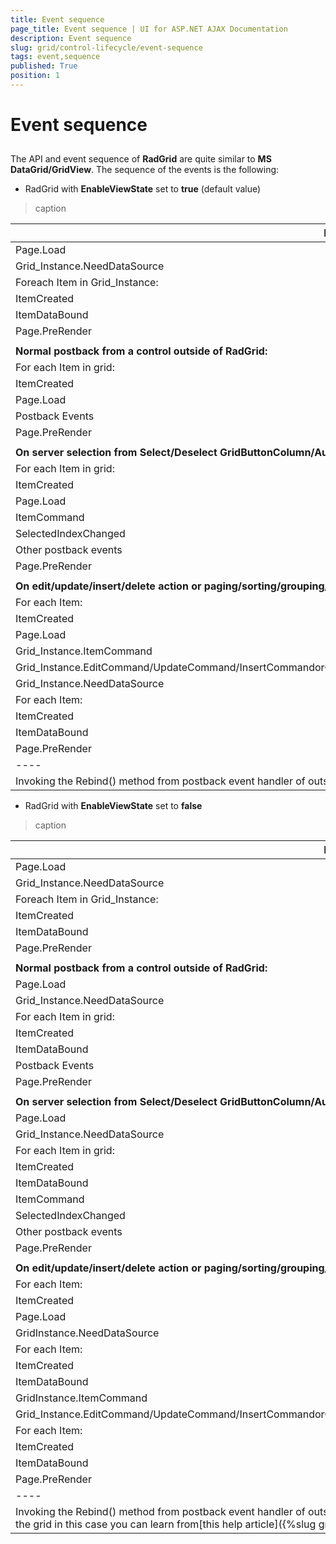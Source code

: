 ```yaml
---
title: Event sequence
page_title: Event sequence | UI for ASP.NET AJAX Documentation
description: Event sequence
slug: grid/control-lifecycle/event-sequence
tags: event,sequence
published: True
position: 1
---
```


# Event sequence



## 

The API and event sequence of __RadGrid__ are quite similar to __MS DataGrid/GridView__. The sequence of the events is the following:

- RadGrid with __EnableViewState__ set to __true__ (default value)


>caption  

|  __First page load:__  |  |
| ------ | ------ |
|Page.Load||
|Grid_Instance.NeedDataSource||
|Foreach Item in Grid_Instance:||
|ItemCreated||
|ItemDataBound||
|Page.PreRender||
|||
| __Normal postback from a control outside of RadGrid:__ ||
|For each Item in grid:||
|ItemCreated||
|Page.Load||
|Postback Events||
|Page.PreRender||
|||
| __On server selection from Select/Deselect GridButtonColumn/Auto Postback on row click:__ ||
|For each Item in grid:||
|ItemCreated||
|Page.Load||
|ItemCommand||
|SelectedIndexChanged||
|Other postback events||
|Page.PreRender||
|||
| __On edit/update/insert/delete action or paging/sorting/grouping/filtering operation__ ||
|For each Item:||
|ItemCreated||
|Page.Load||
|Grid_Instance.ItemCommand||
|Grid_Instance.EditCommand/UpdateCommand/InsertCommandorGridInstance.PageIndexChanged/SortCommand/GroupsChanging/ItemCommand||
|Grid_Instance.NeedDataSource||
|For each Item:||
|ItemCreated||
|ItemDataBound||
|Page.PreRender||
|----||
|Invoking the Rebind() method from postback event handler of outside control or RadGrid will raise automatically the NeedDataSource event||

- RadGrid with __EnableViewState__ set to __false__


>caption  

|  __First page load:__  |
| ------ |
|Page.Load|
|Grid_Instance.NeedDataSource|
|Foreach Item in Grid_Instance:|
|ItemCreated|
|ItemDataBound|
|Page.PreRender|
||
| __Normal postback from a control outside of RadGrid:__ |
|Page.Load|
|Grid_Instance.NeedDataSource|
|For each Item in grid:|
|ItemCreated|
|ItemDataBound|
|Postback Events|
|Page.PreRender|
||
| __On server selection from Select/Deselect GridButtonColumn/Auto Postback on row click:__ |
|Page.Load|
|Grid_Instance.NeedDataSource|
|For each Item in grid:|
|ItemCreated|
|ItemDataBound|
|ItemCommand|
|SelectedIndexChanged|
|Other postback events|
|Page.PreRender|
||
| __On edit/update/insert/delete action or paging/sorting/grouping/filtering operation__ |
|For each Item:|
|ItemCreated|
|Page.Load|
|GridInstance.NeedDataSource|
|For each Item:|
|ItemCreated|
|ItemDataBound|
|GridInstance.ItemCommand|
|Grid_Instance.EditCommand/UpdateCommand/InsertCommandorGridInstance.PageIndexChanged/SortCommand/GroupsChanging/ItemCommand|
|For each Item:|
|ItemCreated|
|ItemDataBound|
|Page.PreRender|
|----|
|Invoking the Rebind() method from postback event handler of outside control or RadGrid will -not- raise the NeedDataSource event. How to rebind the grid in this case you can learn from[this help article]({%slug grid/performance/rebind-grid-with-enableviewstate-=-false%}).|
